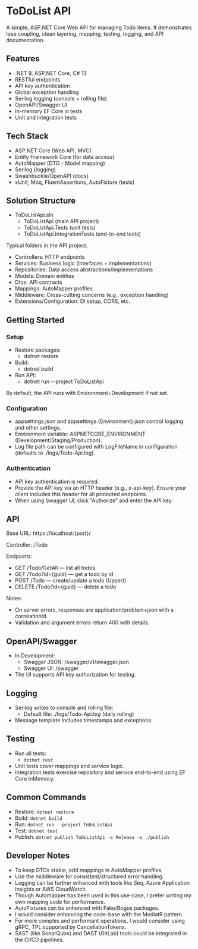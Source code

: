 # ToDoList API

A simple, ASP.NET Core Web API for managing Todo items. It demonstrates lose coupling, clean layering, mapping, testing, logging, and API documentation.

## Features

- .NET 9, ASP.NET Core, C# 13
- RESTful endpoints
- API key authentication
- Global exception handling
- Serilog logging (console + rolling file)
- OpenAPI/Swagger UI
- In-memory EF Core in tests
- Unit and integration tests

## Tech Stack

- ASP.NET Core (Web API, MVC)
- Entity Framework Core (for data access)
- AutoMapper (DTO - Model mapping)
- Serilog (logging)
- Swashbuckle/OpenAPI (docs)
- xUnit, Moq, FluentAssertions, AutoFixture (tests)

## Solution Structure

- ToDoListApi.sln
  - ToDoListApi (main API project)
  - ToDoListApi.Tests (unit tests)
  - ToDoListApi.IntegrationTests (end-to-end tests)

Typical folders in the API project:
- Controllers: HTTP endpoints
- Services: Business logic (interfaces + implementations)
- Repositories: Data access abstractions/implementations
- Models: Domain entities
- Dtos: API contracts
- Mappings: AutoMapper profiles
- Middleware: Cross-cutting concerns (e.g., exception handling)
- Extensions/Configuration: DI setup, CORS, etc.

## Getting Started

### Setup

- Restore packages:
  - dotnet restore
- Build:
  - dotnet build
- Run API:
  - dotnet run --project ToDoListApi

By default, the API runs with Environment=Development if not set.

### Configuration

- appsettings.json and appsettings.{Environment}.json control logging and other settings.
- Environment variable: ASPNETCORE_ENVIRONMENT (Development/Staging/Production).
- Log file path can be configured with LogFileName in configuration (defaults to ./logs/Todo-Api.log).

### Authentication

- API key authentication is required.
- Provide the API key via an HTTP header (e.g., x-api-key). Ensure your client includes this header for all protected endpoints.
- When using Swagger UI, click “Authorize” and enter the API key.

## API

Base URL: https://localhost:{port}/

Controller: /Todo

Endpoints:
- GET /Todo/GetAll — list all todos
- GET /Todo?id={guid} — get a todo by id
- POST /Todo — create/update a todo (Upsert)
- DELETE /Todo?id={guid} — delete a todo

Notes:
- On server errors, responses are application/problem+json with a correlationId.
- Validation and argument errors return 400 with details.

## OpenAPI/Swagger

- In Development:
  - Swagger JSON: /swagger/v1/swagger.json
  - Swagger UI: /swagger
- The UI supports API key authorization for testing.

## Logging

- Serilog writes to console and rolling file:
  - Default file: ./logs/Todo-Api.log (daily rolling)
- Message template includes timestamps and exceptions.

## Testing

- Run all tests:
  - `dotnet test`
- Unit tests cover mappings and service logic.
- Integration tests exercise repository and service end-to-end using EF Core InMemory.

## Common Commands

- Restore: `dotnet restore`
- Build: `dotnet build`
- Run: `dotnet run --project ToDoListApi`
- Test: `dotnet test`
- Publish: `dotnet publish ToDoListApi -c Release -o ./publish`


## Developer Notes

- To keep DTOs stable, add mappings in AutoMapper profiles.
- Use the middleware for consistent/structured error handling.
- Logging can be further enhanced with tools like Seq, Azure Application Insights or AWS CloudWatch.
- Though Automapper has been used in this use-case, I prefer writing my own mapping code for performance.
- AutoFixtures can be enhanced with Fake/Bogus packages.
- I would consider enhancing the code-base with the MediatR pattern.
- For more complex and performant operations, I would consider using gRPC, TPL supported by CancellationTokens.
- SAST (like SonarQube) and DAST (GitLab) tools could be integrated in the CI/CD pipelines.


